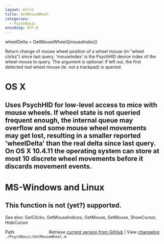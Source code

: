 ```yaml
---
layout: mfile
title: GetMouseWheel
categories:
  - PsychBasic
encoding: UTF-8
---
```


wheelDelta = GetMouseWheel\(\[mouseIndex\]\)

Return change of mouse wheel position of a wheel mouse \(in "wheel clicks"\)
since last query. 'mouseIndex' is the PsychHID device index of the wheel
mouse to query. The argument is optional: If left out, the first detected
real wheel mouse \(ie. not a trackpad\) is queried.

# OS X

Uses PsychHID for low-level access to mice with mouse wheels. If wheel
state is not queried frequent enough, the internal queue may overflow and
some mouse wheel movements may get lost, resulting in a smaller reported
'wheelDelta' than the real delta since last query. On OS X 10.4.11 the
operating system can store at most 10 discrete wheel movements before it
discards movement events.
----

# MS-Windows and Linux

This function is not \(yet?\) supported.
----
See also: GetClicks, GetMouseIndices, GetMouse, SetMouse, ShowCursor,
HideCursor



<div class="code_header" style="text-align:right;">
  <span style="float:left;">Path&nbsp;&nbsp;</span> <span class="counter">Retrieve <a href=
  "https://raw.github.com/Psychtoolbox-3/Psychtoolbox-3/beta/./PsychBasic/GetMouseWheel.m">current version from GitHub</a> | View <a href=
  "https://github.com/Psychtoolbox-3/Psychtoolbox-3/commits/beta/./PsychBasic/GetMouseWheel.m">changelog</a></span>
</div>
<div class="code">
  <code>./PsychBasic/GetMouseWheel.m</code>
</div>
